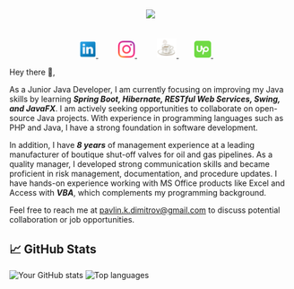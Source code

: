 <h1>
<p align="center">
    <a href="https://lunapic.com">
        <img src="https://i.imgur.com/b80F7RU.png" border="0" width="640">
    </a>
</p>
</h1>

<p align="center" dir="auto">
    <a href="https://www.linkedin.com/in/pavlindimitrov/" rel="nofllow">
        <img height="30" src="https://github.com/pavlin-dimitrov/pavlin-dimitrov/blob/master/main/icons/linkedin.png" style="max-width: 100%;">
    </a>
        &nbsp;&nbsp;&nbsp;&nbsp;&nbsp;&nbsp;&nbsp;&nbsp;
    <a href="https://www.instagram.com/pav.cho/" rel="nofllow">
        <img height="30" src="https://github.com/pavlin-dimitrov/pavlin-dimitrov/blob/master/main/icons/instagram.png" style="max-width: 100%;">
    </a>
        &nbsp;&nbsp;&nbsp;&nbsp;&nbsp;&nbsp;&nbsp;&nbsp;
    <a href="https://www.instagram.com/pav.cho/" rel="nofllow">
        <img height="35" src="https://github.com/pavlin-dimitrov/pavlin-dimitrov/blob/master/main/icons/coffee.png" style="max-width: 100%;">
    </a>
        &nbsp;&nbsp;&nbsp;&nbsp;&nbsp;&nbsp;
    <a href="https://www.upwork.com/freelancers/~0170410c36a32d19ab" rel="nofllow">
        <img height="30" src="https://github.com/pavlin-dimitrov/pavlin-dimitrov/blob/master/main/icons/upwork.png" style="max-width: 100%;">
    </a>
    &nbsp;&nbsp;&nbsp;&nbsp;
<p>

<p>
Hey there 👋,

As a Junior Java Developer, I am currently focusing on improving my Java skills by learning <b><i>Spring Boot, Hibernate, RESTful Web Services, Swing, and JavaFX</b></i>. I am actively seeking opportunities to collaborate on open-source Java projects. With experience in programming languages such as PHP and Java, I have a strong foundation in software development.

In addition, I have <b><i>8 years</b></i> of management experience at a leading manufacturer of boutique shut-off valves for oil and gas pipelines. As a quality manager, I developed strong communication skills and became proficient in risk management, documentation, and procedure updates. I have hands-on experience working with MS Office products like Excel and Access with <b><i>VBA</b></i>, which complements my programming background.

Feel free to reach me at pavlin.k.dimitrov@gmail.com to discuss potential collaboration or job opportunities.
</p>

## 📈 GitHub Stats
<p float="left">
  <img src="https://github-readme-stats.vercel.app/api?username=pavlin-dimitrov&show_icons=true&theme=tokyonight" alt="Your GitHub stats" width="395px" />
  <img src="https://github-readme-stats.vercel.app/api/top-langs/?username=pavlin-dimitrov&layout=compact&theme=tokyonight" alt="Top languages" width="305px" />
</p>

